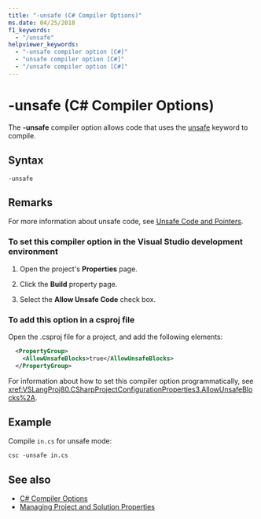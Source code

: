 ```yaml
---
title: "-unsafe (C# Compiler Options)"
ms.date: 04/25/2018
f1_keywords: 
  - "/unsafe"
helpviewer_keywords: 
  - "-unsafe compiler option [C#]"
  - "unsafe compiler option [C#]"
  - "/unsafe compiler option [C#]"
---
```

# -unsafe (C# Compiler Options)
The **-unsafe** compiler option allows code that uses the [unsafe](../../../csharp/language-reference/keywords/unsafe.md) keyword to compile.  
  
## Syntax  
  
```console  
-unsafe  
```  
  
## Remarks  
 For more information about unsafe code, see [Unsafe Code and Pointers](../../../csharp/programming-guide/unsafe-code-pointers/index.md).  
  
### To set this compiler option in the Visual Studio development environment  
  
1.  Open the project's **Properties** page.  
  
2.  Click the **Build** property page.  
  
3.  Select the **Allow Unsafe Code** check box.  
  
### To add this option in a csproj file

Open the .csproj file for a project, and add the following elements:

```xml
  <PropertyGroup>
    <AllowUnsafeBlocks>true</AllowUnsafeBlocks>
  </PropertyGroup>
```

 For information about how to set this compiler option programmatically, see <xref:VSLangProj80.CSharpProjectConfigurationProperties3.AllowUnsafeBlocks%2A>.  
  
## Example  
 Compile `in.cs` for unsafe mode:  
  
```console  
csc -unsafe in.cs  
```  
  
## See also

- [C# Compiler Options](../../../csharp/language-reference/compiler-options/index.md)
- [Managing Project and Solution Properties](/visualstudio/ide/managing-project-and-solution-properties)
